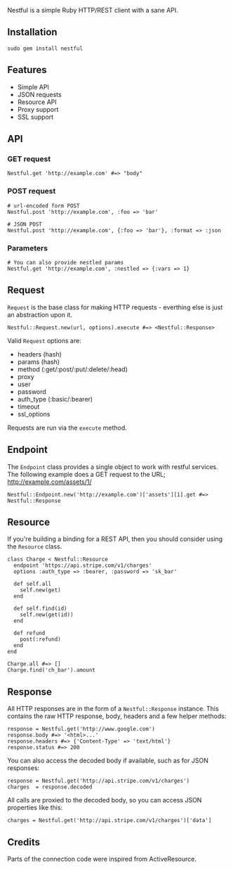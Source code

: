 Nestful is a simple Ruby HTTP/REST client with a sane API.

## Installation

    sudo gem install nestful

## Features

  * Simple API
  * JSON requests
  * Resource API
  * Proxy support
  * SSL support

## API

### GET request

    Nestful.get 'http://example.com' #=> "body"

### POST request

    # url-encoded form POST
    Nestful.post 'http://example.com', :foo => 'bar'

    # JSON POST
    Nestful.post 'http://example.com', {:foo => 'bar'}, :format => :json

### Parameters

    # You can also provide nestled params
    Nestful.get 'http://example.com', :nestled => {:vars => 1}

## Request

`Request` is the base class for making HTTP requests - everthing else is just an abstraction upon it.

    Nestful::Request.new(url, options).execute #=> <Nestful::Response>

Valid `Request` options are:

  * headers (hash)
  * params  (hash)
  * method  (:get/:post/:put/:delete/:head)
  * proxy
  * user
  * password
  * auth_type (:basic/:bearer)
  * timeout
  * ssl_options

Requests are run via the `execute` method.

## Endpoint

The `Endpoint` class provides a single object to work with restful services. The following example does a GET request to the URL; http://example.com/assets/1/

    Nestful::Endpoint.new('http://example.com')['assets'][1].get #=> Nestful::Response

## Resource

If you're building a binding for a REST API, then you should consider using the `Resource` class.

    class Charge < Nestful::Resource
      endpoint 'https://api.stripe.com/v1/charges'
      options :auth_type => :bearer, :password => 'sk_bar'

      def self.all
        self.new(get)
      end

      def self.find(id)
        self.new(get(id))
      end

      def refund
        post(:refund)
      end
    end

    Charge.all #=> []
    Charge.find('ch_bar').amount

## Response

All HTTP responses are in the form of a `Nestful::Response` instance. This contains the raw HTTP response, body, headers and a few helper methods:

    response = Nestful.get('http://www.google.com')
    response.body #=> '<html>...'
    response.headers #=> {'Content-Type' => 'text/html'}
    response.status #=> 200

You can also access the decoded body if available, such as for JSON responses:

    response = Nestful.get('http://api.stripe.com/v1/charges')
    charges  = response.decoded

All calls are proxied to the decoded body, so you can access JSON properties like this:

    charges = Nestful.get('http://api.stripe.com/v1/charges')['data']

## Credits

Parts of the connection code were inspired from ActiveResource.
